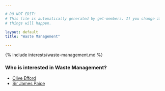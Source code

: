 ```yaml
---

# DO NOT EDIT!
# This file is automatically generated by get-members. If you change it, bad
# things will happen.

layout: default
title: "Waste Management"

---
```


{% include interests/waste-management.md %}

### Who is interested in Waste Management?


* [Clive Efford](/members/clive-efford.html)
* [Sir James Paice](/members/sir-james-paice.html)
